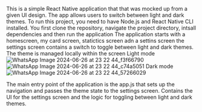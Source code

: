 This is a simple React Native application that that was mocked up from a given UI design. The app allows users to switch between light and dark themes.
To run this project, you need to have Node.js and React Native CLI installed. 
You first clone the repository, navigate the project directory, intsall dependencies and then run the application
The application starts with a homescreen, my card screen, statictics screen adn a settins screen
the settings screen contains a switch to toggle between light and dark themes. The theme is managed locally within the screen
Light mode
![WhatsApp Image 2024-06-26 at 23 22 44_f3f66790](https://github.com/Paulina-source/rn-assignment5-ID-11228629/assets/149609777/475ead74-2f8a-4cb3-91d7-b48bab384e65)
![WhatsApp Image 2024-06-26 at 23 22 44_c74a5051](https://github.com/Paulina-source/rn-assignment5-ID-11228629/assets/149609777/de3ebabc-8761-4a6c-8e87-71ee91956d66)
Dark mode
![WhatsApp Image 2024-06-26 at 23 22 44_57266029](https://github.com/Paulina-source/rn-assignment5-ID-11228629/assets/149609777/f84e95ec-40a4-4554-81c5-e3a5dbd66368)

The main entry point of the application is the app.js that sets up the navigation and passes the theme state to the settings screen.
Contains the UI for the settings screen and the logic for toggling between light and dark themes.

